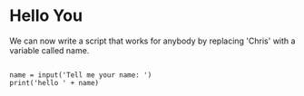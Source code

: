 ---
---

# Hello You

We can now write a script that works for anybody by replacing 'Chris' with a variable called name.

~~~

name = input('Tell me your name: ')
print('hello ' + name)

~~~
